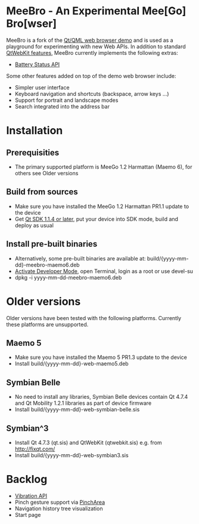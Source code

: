 MeeBro - An Experimental Mee[Go] Bro[wser]
================

MeeBro is a fork of the [Qt/QML web browser demo](http://qt.gitorious.org/qt/qt/trees/4.7/demos/declarative/webbrowser) and is used as a playground for experimenting with new Web APIs. In addition to standard [QtWebKit features](http://trac.webkit.org/wiki/QtWebKit), MeeBro currently implements the following extras:

* [Battery Status API](http://dev.w3.org/2009/dap/system-info/battery-status.html)

Some other features added on top of the demo web browser include:

* Simpler user interface
* Keyboard navigation and shortcuts (backspace, arrow keys ...)
* Support for portrait and landscape modes
* Search integrated into the address bar

Installation
================

Prerequisities
----------------

* The primary supported platform is MeeGo 1.2 Harmattan (Maemo 6), for others see Older versions

Build from sources
----------------

* Make sure you have installed the MeeGo 1.2 Harmattan PR1.1 update to the device
* Get [Qt SDK 1.1.4 or later](http://qt.nokia.com/downloads/), put your device into SDK mode, build and deploy as usual

Install pre-built binaries
----------------

* Alternatively, some pre-built binaries are available at: build/{yyyy-mm-dd}-meebro-maemo6.deb
* [Activate Developer Mode](http://harmattan-dev.nokia.com/docs/library/html/guide/html/Developer_Library_Developing_for_Harmattan_Activating_developer_mode.html), open Terminal, login as a root or use devel-su
* dpkg -i yyyy-mm-dd-meebro-maemo6.deb

Older versions
=================

Older versions have been tested with the following platforms. Currently these platforms are unsupported.

Maemo 5
----------------

* Make sure you have installed the Maemo 5 PR1.3 update to the device
* Install build/{yyyy-mm-dd}-web-maemo5.deb

Symbian Belle
----------------

* No need to install any libraries, Symbian Belle devices contain Qt 4.7.4 and Qt Mobility 1.2.1 libraries as part of device firmware
* Install build/{yyyy-mm-dd}-web-symbian-belle.sis

Symbian^3
----------------

* Install Qt 4.7.3 (qt.sis) and QtWebKit (qtwebkit.sis) e.g. from http://fixqt.com/
* Install build/{yyyy-mm-dd}-web-symbian3.sis

Backlog
================

* [Vibration API](http://dev.w3.org/2009/dap/vibration/)
* Pinch gesture support via [PinchArea](http://doc.qt.nokia.com/4.7-snapshot/qml-pincharea.html)
* Navigation history tree visualization
* Start page